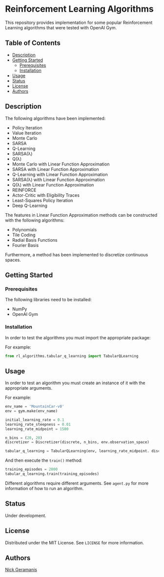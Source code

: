 # Reinforcement Learning Algorithms

This repository provides implementation for some popular Reinforcement Learning algorithms that were tested with OpenAI Gym.

## Table of Contents


- [Description](#description)
- [Getting Started](#getting-started)
  - [Prerequisites](#prerequisites)
  - [Installation](#installation)
- [Usage](#usage)
- [Status](#status)
- [License](#license)
- [Authors](#authors)


## Description

The following algorithms have been implemented:

- Policy Iteration
- Value Iteration
- Monte Carlo
- SARSA
- Q-Learning
- SARSA(λ)
- Q(λ)
- Monte Carlo with Linear Function Approximation
- SARSA with Linear Function Approximation
- Q-Learning with Linear Function Approximation
- SARSA(λ) with Linear Function Approximation
- Q(λ) with Linear Function Approximation
- REINFORCE
- Actor-Critic with Eligibility Traces
- Least-Squares Policy Iteration
- Deep Q-Learning

The features in Linear Function Approximation methods can be constructed with the following algorithms:

- Polynomials
- Tile Coding
- Radial Basis Functions
- Fourier Basis


Furthermore, a method has been implemented to discretize continuous spaces.

## Getting Started


### Prerequisites

The following libraries need to be installed:

- NumPy
- OpenAI Gym


### Installation

In order to test the algorithms you must import the appropriate package:

For example:

```python
from rl_algorithms.tabular_q_learning import TabularQLearning
```


## Usage

In order to test an algorithm you must create an instance of it with the appropriate arguments.

For example:

```python
env_name = 'MountainCar-v0'
env = gym.make(env_name)

initial_learning_rate = 0.1
learning_rate_steepness = 0.01
learning_rate_midpoint = 1500

n_bins = (20, 20)
discretizer = Discretizer(discrete, n_bins, env.observation_space)

tabular_q_learning = TabularQLearning(env, learning_rate_midpoint. discount_factor, initial_learning_rate, learning_rate_steepness, discretizer)
```

And then execute the `train()` method:

```python
training_episodes = 2000
tabular_q_learning.train(training_episodes)
```

Different algorithms require different arguments. See `agent.py` for more information of how to run an algorithm.


## Status

Under development.


## License

Distributed under the MIT License. See `LICENSE` for more information.


## Authors

[Nick Geramanis](https://www.linkedin.com/in/nikolaos-geramanis)

